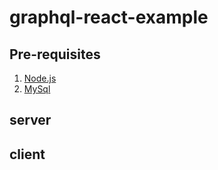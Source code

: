 # graphql-react-example

## Pre-requisites

1. [Node.js](https://nodejs.org)
2. [MySql](https://www.mysql.com/)

## server


## client
